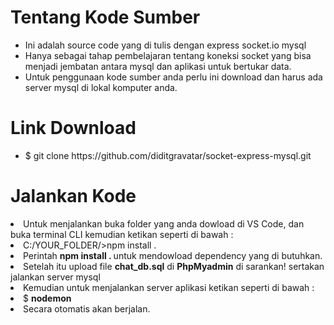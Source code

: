 # Tentang Kode Sumber
<ul>
  <li>Ini adalah source code yang di tulis dengan express socket.io mysql</li>
  <li>Hanya sebagai tahap pembelajaran tentang koneksi socket yang bisa menjadi jembatan antara mysql dan aplikasi untuk bertukar data.</li>
  <li>Untuk penggunaan kode sumber anda perlu ini download dan harus ada server mysql di lokal komputer anda.</li>
</ul>

# Link Download
<ul>
  <li>$ git clone https://github.com/diditgravatar/socket-express-mysql.git</li>
</ul>

# Jalankan Kode
<li>Untuk menjalankan buka folder yang anda dowload di VS Code, dan buka terminal CLI kemudian ketikan seperti di bawah :</li>
<li>C:/YOUR_FOLDER/>npm install . </li>
<li>Perintah <b>npm install . </b> untuk mendowload dependency yang di butuhkan.</li>
<li>Setelah itu upload file <b>chat_db.sql</b> di <b>PhpMyadmin</b> di sarankan! sertakan jalankan server mysql</li>
<li>Kemudian untuk menjalankan server aplikasi ketikan seperti di bawah :</li>
<li>$ <b>nodemon</b></li>
<li>Secara otomatis akan berjalan.</li>
